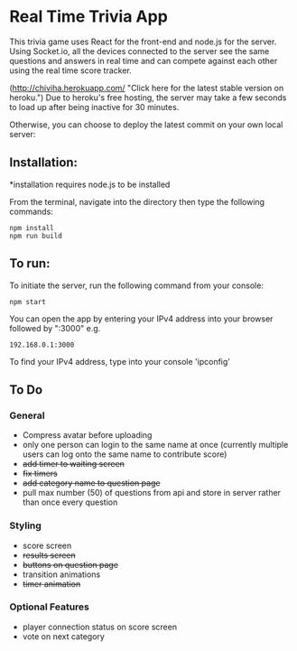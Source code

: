 # Real Time Trivia App

This trivia game uses React for the front-end and node.js for the server. Using Socket.io, all the devices connected to the server see the same questions and answers in real time and can compete against each other using the real time score tracker.

(http://chiviha.herokuapp.com/ "Click here for the latest stable version on heroku.") Due to heroku's free hosting, the server may take a few seconds to load up after being inactive for 30 minutes.

Otherwise, you can choose to deploy the latest commit on your own local server:

## Installation:

\*installation requires node.js to be installed

From the terminal, navigate into the directory then type the following commands:

```
npm install
npm run build
```

## To run:

To initiate the server, run the following command from your console:

```
npm start
```

You can open the app by entering your IPv4 address into your browser followed by ":3000" e.g.

```
192.168.0.1:3000
```

To find your IPv4 address, type into your console 'ipconfig'

## To Do

### General

- Compress avatar before uploading
- only one person can login to the same name at once (currently multiple users can log onto the same name to contribute score)
- ~~add timer to waiting screen~~
- ~~fix timers~~
- ~~add category name to question page~~
- pull max number (50) of questions from api and store in server rather than once every question

### Styling

- score screen
- ~~results screen~~
- ~~buttons on question page~~
- transition animations
- ~~timer animation~~

### Optional Features

- player connection status on score screen
- vote on next category
